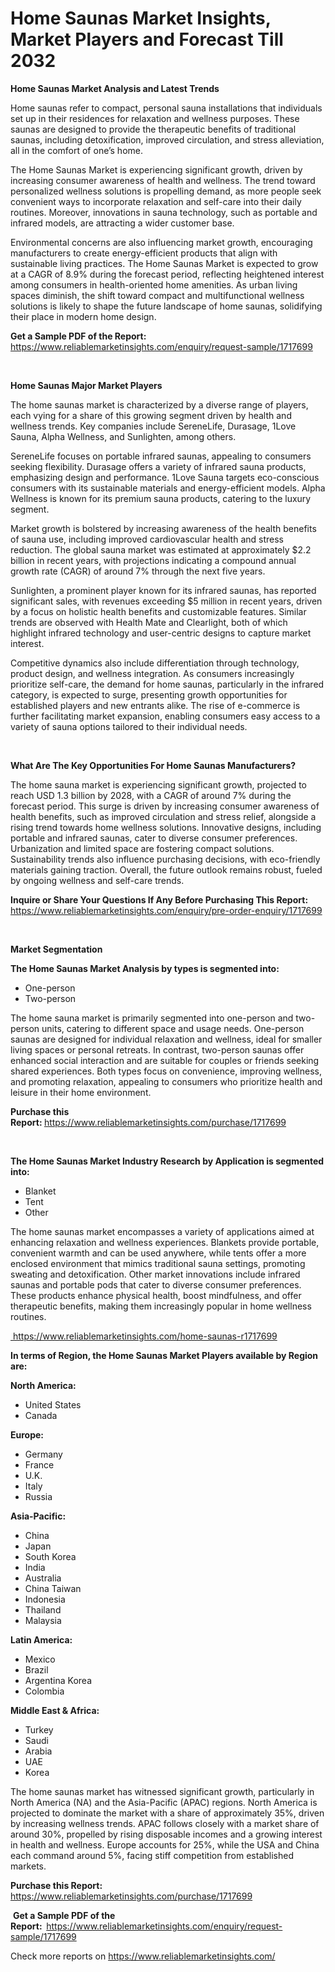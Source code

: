 <p><h1>Home Saunas Market Insights, Market Players and Forecast Till 2032</h1></p><p><strong>Home Saunas Market Analysis and Latest Trends</strong></p>
<p><p>Home saunas refer to compact, personal sauna installations that individuals set up in their residences for relaxation and wellness purposes. These saunas are designed to provide the therapeutic benefits of traditional saunas, including detoxification, improved circulation, and stress alleviation, all in the comfort of one’s home. </p><p>The Home Saunas Market is experiencing significant growth, driven by increasing consumer awareness of health and wellness. The trend toward personalized wellness solutions is propelling demand, as more people seek convenient ways to incorporate relaxation and self-care into their daily routines. Moreover, innovations in sauna technology, such as portable and infrared models, are attracting a wider customer base. </p><p>Environmental concerns are also influencing market growth, encouraging manufacturers to create energy-efficient products that align with sustainable living practices. The Home Saunas Market is expected to grow at a CAGR of 8.9% during the forecast period, reflecting heightened interest among consumers in health-oriented home amenities. As urban living spaces diminish, the shift toward compact and multifunctional wellness solutions is likely to shape the future landscape of home saunas, solidifying their place in modern home design.</p></p>
<p><strong>Get a Sample PDF of the Report:&nbsp;</strong> <a href="https://www.reliablemarketinsights.com/enquiry/request-sample/1717699?utm_campaign=3257&utm_medium=2&utm_source=Github&utm_content=ia&utm_term=04042025&utm_id=home-saunas">https://www.reliablemarketinsights.com/enquiry/request-sample/1717699</a></p>
<p>&nbsp;</p>
<p><strong>Home Saunas Major Market Players</strong></p>
<p><p>The home saunas market is characterized by a diverse range of players, each vying for a share of this growing segment driven by health and wellness trends. Key companies include SereneLife, Durasage, 1Love Sauna, Alpha Wellness, and Sunlighten, among others.</p><p>SereneLife focuses on portable infrared saunas, appealing to consumers seeking flexibility. Durasage offers a variety of infrared sauna products, emphasizing design and performance. 1Love Sauna targets eco-conscious consumers with its sustainable materials and energy-efficient models. Alpha Wellness is known for its premium sauna products, catering to the luxury segment.</p><p>Market growth is bolstered by increasing awareness of the health benefits of sauna use, including improved cardiovascular health and stress reduction. The global sauna market was estimated at approximately $2.2 billion in recent years, with projections indicating a compound annual growth rate (CAGR) of around 7% through the next five years.</p><p>Sunlighten, a prominent player known for its infrared saunas, has reported significant sales, with revenues exceeding $5 million in recent years, driven by a focus on holistic health benefits and customizable features. Similar trends are observed with Health Mate and Clearlight, both of which highlight infrared technology and user-centric designs to capture market interest.</p><p>Competitive dynamics also include differentiation through technology, product design, and wellness integration. As consumers increasingly prioritize self-care, the demand for home saunas, particularly in the infrared category, is expected to surge, presenting growth opportunities for established players and new entrants alike. The rise of e-commerce is further facilitating market expansion, enabling consumers easy access to a variety of sauna options tailored to their individual needs.</p></p>
<p>&nbsp;</p>
<p><strong>What Are The Key Opportunities For Home Saunas Manufacturers?</strong></p>
<p><p>The home sauna market is experiencing significant growth, projected to reach USD 1.3 billion by 2028, with a CAGR of around 7% during the forecast period. This surge is driven by increasing consumer awareness of health benefits, such as improved circulation and stress relief, alongside a rising trend towards home wellness solutions. Innovative designs, including portable and infrared saunas, cater to diverse consumer preferences. Urbanization and limited space are fostering compact solutions. Sustainability trends also influence purchasing decisions, with eco-friendly materials gaining traction. Overall, the future outlook remains robust, fueled by ongoing wellness and self-care trends.</p></p>
<p><strong>Inquire or Share Your Questions If Any Before Purchasing This Report:</strong> <a href="https://www.reliablemarketinsights.com/enquiry/pre-order-enquiry/1717699?utm_campaign=3257&utm_medium=2&utm_source=Github&utm_content=ia&utm_term=04042025&utm_id=home-saunas">https://www.reliablemarketinsights.com/enquiry/pre-order-enquiry/1717699</a></p>
<p>&nbsp;</p>
<p><strong>Market Segmentation</strong></p>
<p><strong>The Home Saunas Market Analysis by types is segmented into:</strong></p>
<p><ul><li>One-person</li><li>Two-person</li></ul></p>
<p><p>The home sauna market is primarily segmented into one-person and two-person units, catering to different space and usage needs. One-person saunas are designed for individual relaxation and wellness, ideal for smaller living spaces or personal retreats. In contrast, two-person saunas offer enhanced social interaction and are suitable for couples or friends seeking shared experiences. Both types focus on convenience, improving wellness, and promoting relaxation, appealing to consumers who prioritize health and leisure in their home environment.</p></p>
<p><strong>Purchase this Report:&nbsp;</strong><a href="https://www.reliablemarketinsights.com/purchase/1717699?utm_campaign=3257&utm_medium=2&utm_source=Github&utm_content=ia&utm_term=04042025&utm_id=home-saunas">https://www.reliablemarketinsights.com/purchase/1717699</a></p>
<p>&nbsp;</p>
<p><strong>The Home Saunas Market Industry Research by Application is segmented into:</strong></p>
<p><ul><li>Blanket</li><li>Tent</li><li>Other</li></ul></p>
<p><p>The home saunas market encompasses a variety of applications aimed at enhancing relaxation and wellness experiences. Blankets provide portable, convenient warmth and can be used anywhere, while tents offer a more enclosed environment that mimics traditional sauna settings, promoting sweating and detoxification. Other market innovations include infrared saunas and portable pods that cater to diverse consumer preferences. These products enhance physical health, boost mindfulness, and offer therapeutic benefits, making them increasingly popular in home wellness routines.</p></p>
<p><a href="https://www.reliablemarketinsights.com/home-saunas-r1717699?utm_campaign=3257&utm_medium=2&utm_source=Github&utm_content=ia&utm_term=04042025&utm_id=home-saunas">&nbsp;https://www.reliablemarketinsights.com/home-saunas-r1717699</a></p>
<p><strong>In terms of Region, the Home Saunas Market Players available by Region are:</strong></p>
<p>
    <p> <strong> North America: </strong>
        <ul>
            <li>United States</li>
            <li>Canada</li>
        </ul>
        </p> 
    <p> <strong> Europe: </strong>
        <ul>
            <li>Germany</li>
            <li>France</li>
            <li>U.K.</li>
            <li>Italy</li>
            <li>Russia</li>
        </ul>
        </p> 
    <p> <strong> Asia-Pacific: </strong>
        <ul>
            <li>China</li>
            <li>Japan</li>
            <li>South Korea</li>
            <li>India</li>
            <li>Australia</li>
            <li>China Taiwan</li>
            <li>Indonesia</li>
            <li>Thailand</li>
            <li>Malaysia</li>
        </ul>
        </p> 
    <p> <strong> Latin America: </strong>
        <ul>
            <li>Mexico</li>
            <li>Brazil</li>
            <li>Argentina Korea</li>
            <li>Colombia</li>
        </ul>
        </p> 
    <p> <strong> Middle East & Africa: </strong>
        <ul>
            <li>Turkey</li>
            <li>Saudi</li>
            <li>Arabia</li>
            <li>UAE</li>
            <li>Korea</li>
        </ul>
    </p>
    </p>
<p><p>The home saunas market has witnessed significant growth, particularly in North America (NA) and the Asia-Pacific (APAC) regions. North America is projected to dominate the market with a share of approximately 35%, driven by increasing wellness trends. APAC follows closely with a market share of around 30%, propelled by rising disposable incomes and a growing interest in health and wellness. Europe accounts for 25%, while the USA and China each command around 5%, facing stiff competition from established markets.</p></p>
<p><strong>Purchase this Report: </strong><a href="https://www.reliablemarketinsights.com/purchase/1717699?utm_campaign=3257&utm_medium=2&utm_source=Github&utm_content=ia&utm_term=04042025&utm_id=home-saunas">https://www.reliablemarketinsights.com/purchase/1717699</a></p>
<p>&nbsp;<strong>Get a Sample PDF of the Report:&nbsp;&nbsp;</strong><a href="https://www.reliablemarketinsights.com/enquiry/request-sample/1717699?utm_campaign=3257&utm_medium=2&utm_source=Github&utm_content=ia&utm_term=04042025&utm_id=home-saunas">https://www.reliablemarketinsights.com/enquiry/request-sample/1717699</a></p>
<p><strong></strong></p>
<p>Check more reports on <a href="https://www.reliablemarketinsights.com/?utm_campaign=3257&utm_medium=2&utm_source=Github&utm_content=ia&utm_term=04042025&utm_id=home-saunas">https://www.reliablemarketinsights.com/</a></p>